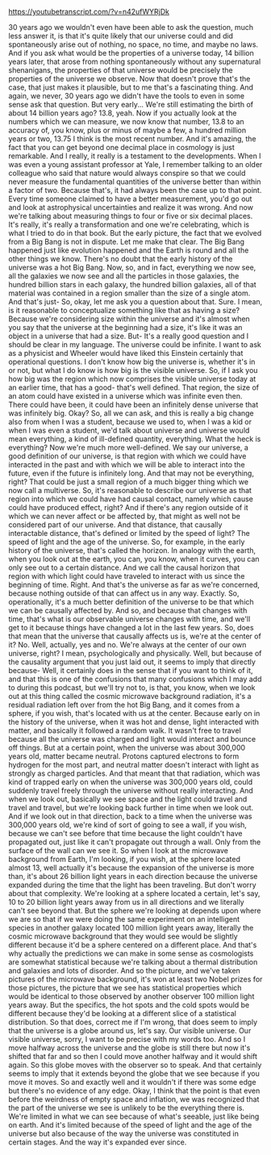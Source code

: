 https://youtubetranscript.com/?v=n42ufWYRjDk

 30 years ago we wouldn't even have been able to ask the question, much less answer it, is that it's quite likely that our universe could and did spontaneously arise out of nothing, no space, no time, and maybe no laws. And if you ask what would be the properties of a universe today, 14 billion years later, that arose from nothing spontaneously without any supernatural shenanigans, the properties of that universe would be precisely the properties of the universe we observe. Now that doesn't prove that's the case, that just makes it plausible, but to me that's a fascinating thing. And again, we never, 30 years ago we didn't have the tools to even in some sense ask that question. But very early... We're still estimating the birth of about 14 billion years ago? 13.8, yeah. Now if you actually look at the numbers which we can measure, we now know that number, 13.8 to an accuracy of, you know, plus or minus of maybe a few, a hundred million years or two, 13.75 I think is the most recent number. And it's amazing, the fact that you can get beyond one decimal place in cosmology is just remarkable. And I really, it really is a testament to the developments. When I was even a young assistant professor at Yale, I remember talking to an older colleague who said that nature would always conspire so that we could never measure the fundamental quantities of the universe better than within a factor of two. Because that's, it had always been the case up to that point. Every time someone claimed to have a better measurement, you'd go out and look at astrophysical uncertainties and realize it was wrong. And now we're talking about measuring things to four or five or six decimal places. It's really, it's really a transformation and one we're celebrating, which is what I tried to do in that book. But the early picture, the fact that we evolved from a Big Bang is not in dispute. Let me make that clear. The Big Bang happened just like evolution happened and the Earth is round and all the other things we know. There's no doubt that the early history of the universe was a hot Big Bang. Now, so, and in fact, everything we now see, all the galaxies we now see and all the particles in those galaxies, the hundred billion stars in each galaxy, the hundred billion galaxies, all of that material was contained in a region smaller than the size of a single atom. And that's just- So, okay, let me ask you a question about that. Sure. I mean, is it reasonable to conceptualize something like that as having a size? Because we're considering size within the universe and it's almost when you say that the universe at the beginning had a size, it's like it was an object in a universe that had a size. But- It's a really good question and I should be clear in my language. The universe could be infinite. I want to ask as a physicist and Wheeler would have liked this Einstein certainly that operational questions. I don't know how big the universe is, whether it's in or not, but what I do know is how big is the visible universe. So, if I ask you how big was the region which now comprises the visible universe today at an earlier time, that has a good- that's well defined. That region, the size of an atom could have existed in a universe which was infinite even then. There could have been, it could have been an infinitely dense universe that was infinitely big. Okay? So, all we can ask, and this is really a big change also from when I was a student, because we used to, when I was a kid or when I was even a student, we'd talk about universe and universe would mean everything, a kind of ill-defined quantity, everything. What the heck is everything? Now we're much more well-defined. We say our universe, a good definition of our universe, is that region with which we could have interacted in the past and with which we will be able to interact into the future, even if the future is infinitely long. And that may not be everything, right? That could be just a small region of a much bigger thing which we now call a multiverse. So, it's reasonable to describe our universe as that region into which we could have had causal contact, namely which cause could have produced effect, right? And if there's any region outside of it which we can never affect or be affected by, that might as well not be considered part of our universe. And that distance, that causally interactable distance, that's defined or limited by the speed of light? The speed of light and the age of the universe. So, for example, in the early history of the universe, that's called the horizon. In analogy with the earth, when you look out at the earth, you can, you know, when it curves, you can only see out to a certain distance. And we call the causal horizon that region with which light could have traveled to interact with us since the beginning of time. Right. And that's the universe as far as we're concerned, because nothing outside of that can affect us in any way. Exactly. So, operationally, it's a much better definition of the universe to be that which we can be causally affected by. And so, and because that changes with time, that's what is our observable universe changes with time, and we'll get to it because things have changed a lot in the last few years. So, does that mean that the universe that causally affects us is, we're at the center of it? No. Well, actually, yes and no. We're always at the center of our own universe, right? I mean, psychologically and physically. Well, but because of the causality argument that you just laid out, it seems to imply that directly because- Well, it certainly does in the sense that if you want to think of it, and that this is one of the confusions that many confusions which I may add to during this podcast, but we'll try not to, is that, you know, when we look out at this thing called the cosmic microwave background radiation, it's a residual radiation left over from the hot Big Bang, and it comes from a sphere, if you wish, that's located with us at the center. Because early on in the history of the universe, when it was hot and dense, light interacted with matter, and basically it followed a random walk. It wasn't free to travel because all the universe was charged and light would interact and bounce off things. But at a certain point, when the universe was about 300,000 years old, matter became neutral. Protons captured electrons to form hydrogen for the most part, and neutral matter doesn't interact with light as strongly as charged particles. And that meant that that radiation, which was kind of trapped early on when the universe was 300,000 years old, could suddenly travel freely through the universe without really interacting. And when we look out, basically we see space and the light could travel and travel and travel, but we're looking back further in time when we look out. And if we look out in that direction, back to a time when the universe was 300,000 years old, we're kind of sort of going to see a wall, if you wish, because we can't see before that time because the light couldn't have propagated out, just like it can't propagate out through a wall. Only from the surface of the wall can we see it. So when I look at the microwave background from Earth, I'm looking, if you wish, at the sphere located almost 13, well actually it's because the expansion of the universe is more than, it's about 26 billion light years in each direction because the universe expanded during the time that the light has been traveling. But don't worry about that complexity. We're looking at a sphere located a certain, let's say, 10 to 20 billion light years away from us in all directions and we literally can't see beyond that. But the sphere we're looking at depends upon where we are so that if we were doing the same experiment on an intelligent species in another galaxy located 100 million light years away, literally the cosmic microwave background that they would see would be slightly different because it'd be a sphere centered on a different place. And that's why actually the predictions we can make in some sense as cosmologists are somewhat statistical because we're talking about a thermal distribution and galaxies and lots of disorder. And so the picture, and we've taken pictures of the microwave background, it's won at least two Nobel prizes for those pictures, the picture that we see has statistical properties which would be identical to those observed by another observer 100 million light years away. But the specifics, the hot spots and the cold spots would be different because they'd be looking at a different slice of a statistical distribution. So that does, correct me if I'm wrong, that does seem to imply that the universe is a globe around us, let's say. Our visible universe. Our visible universe, sorry, I want to be precise with my words too. And so I move halfway across the universe and the globe is still there but now it's shifted that far and so then I could move another halfway and it would shift again. So this globe moves with the observer so to speak. And that certainly seems to imply that it extends beyond the globe that we see because if you move it moves. So and exactly well and it wouldn't if there was some edge but there's no evidence of any edge. Okay, I think that the point is that even before the weirdness of empty space and inflation, we was recognized that the part of the universe we see is unlikely to be the everything there is. We're limited in what we can see because of what's seeable, just like being on earth. And it's limited because of the speed of light and the age of the universe but also because of the way the universe was constituted in certain stages. And the way it's expanded ever since.